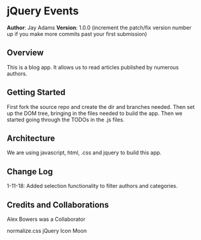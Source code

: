# jQuery Events

**Author**: Jay Adams
**Version**: 1.0.0 (increment the patch/fix version number up if you make more commits past your first submission)

## Overview
This is a blog app. It allows us to read articles published by numerous authors.

## Getting Started
First  fork the source repo and create the dir and branches needed. 
Then set up the DOM tree, bringing in the files needed to build the app. 
Then we started going through the TODOs in the .js files.

## Architecture
We are using javascript, html, .css and jquery to build this app.

## Change Log
1-11-18: Added selection functionality to filter authors and categories.


## Credits and Collaborations
Alex Bowers was a Collaborator

normalize.css
jQuery
Icon Moon